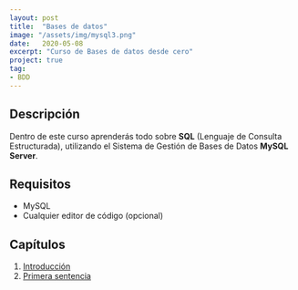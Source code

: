 ```yaml
---
layout: post
title:  "Bases de datos"
image: "/assets/img/mysql3.png"
date:   2020-05-08
excerpt: "Curso de Bases de datos desde cero"
project: true
tag:
- BDD
---
```


## Descripción

Dentro de este curso aprenderás todo sobre **SQL** (Lenguaje de Consulta Estructurada), utilizando el Sistema de Gestión de Bases de Datos **MySQL Server**.

## Requisitos

* MySQL
* Cualquier editor de código (opcional)

## Capítulos

1. [Introducción](https://nisoto.github.io/bdd-i-introduccion/)
2. [Primera sentencia](https://nisoto.github.io/bdd-ii-primera-sentencia/)
